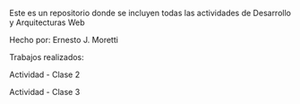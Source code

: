 Este es un repositorio donde se incluyen todas las actividades de Desarrollo y Arquitecturas Web

Hecho por: Ernesto J. Moretti

Trabajos realizados:

Actividad - Clase 2

Actividad - Clase 3
